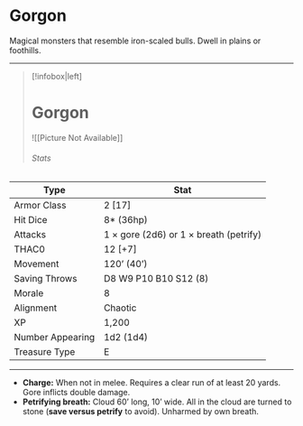 # Gorgon

Magical monsters that resemble iron-scaled bulls. Dwell in plains or foothills.

------
> [!infobox|left] 
>  # Gorgon 
>  ![[Picture Not Available]] 
>  ###### Stats 
| Type                    | Stat        |
| ---------------- | ------------------------------ |
| Armor Class     | 2 [17]                                 |
| Hit Dice         | 8* (36hp)                              |
| Attacks          | 1 × gore (2d6) or 1 × breath (petrify) |
| THAC0            | 12 [+7]                                |
| Movement         | 120’ (40’)                             |
| Saving Throws    | D8 W9 P10 B10 S12 (8)                  |
| Morale           | 8                                      |
| Alignment        | Chaotic                                |
| XP               | 1,200                                  |
| Number Appearing | 1d2 (1d4)                              |
| Treasure Type    | E                                      |

------

- **Charge:** When not in melee. Requires a clear run of at least 20 yards. Gore inflicts double damage.
- **Petrifying breath:** Cloud 60’ long, 10’ wide. All in the cloud are turned to stone (**save versus petrify** to avoid). Unharmed by own breath.
